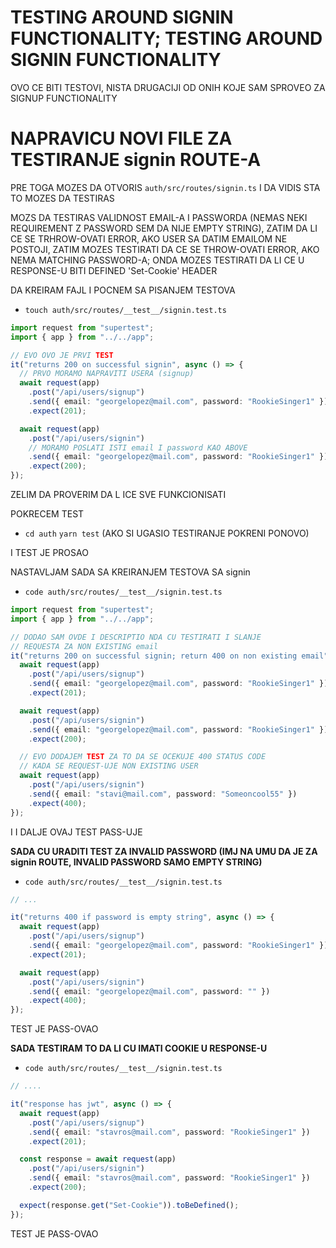 # TESTING AROUND SIGNIN FUNCTIONALITY; TESTING AROUND SIGNIN FUNCTIONALITY

OVO CE BITI TESTOVI, NISTA DRUGACIJI OD ONIH KOJE SAM SPROVEO ZA SIGNUP FUNCTIONALITY

# NAPRAVICU NOVI FILE ZA TESTIRANJE signin ROUTE-A

PRE TOGA MOZES DA OTVORIS `auth/src/routes/signin.ts` I DA VIDIS STA TO MOZES DA TESTIRAS

MOZS DA TESTIRAS VALIDNOST EMAIL-A I PASSWORDA (NEMAS NEKI REQUIREMENT Z PASSWORD SEM DA NIJE EMPTY STRING), ZATIM DA LI CE SE TRHROW-OVATI ERROR, AKO USER SA DATIM EMAILOM NE POSTOJI, ZATIM MOZES TESTIRATI DA CE SE THROW-OVATI ERROR, AKO NEMA MATCHING PASSWORD-A; ONDA MOZES TESTIRATI DA LI CE U RESPONSE-U BITI DEFINED 'Set-Cookie' HEADER

DA KREIRAM FAJL I POCNEM SA PISANJEM TESTOVA

- `touch auth/src/routes/__test__/signin.test.ts`

```ts
import request from "supertest";
import { app } from "../../app";

// EVO OVO JE PRVI TEST
it("returns 200 on successful signin", async () => {
  // PRVO MORAMO NAPRAVITI USERA (signup)
  await request(app)
    .post("/api/users/signup")
    .send({ email: "georgelopez@mail.com", password: "RookieSinger1" })
    .expect(201);

  await request(app)
    .post("/api/users/signin")
    // MORAMO POSLATI ISTI email I password KAO ABOVE
    .send({ email: "georgelopez@mail.com", password: "RookieSinger1" })
    .expect(200);
});

```

ZELIM DA PROVERIM DA L ICE SVE FUNKCIONISATI

POKRECEM TEST

- `cd auth` `yarn test` (AKO SI UGASIO TESTIRANJE POKRENI PONOVO)

I TEST JE PROSAO

NASTAVLJAM SADA SA KREIRANJEM TESTOVA SA signin

- `code auth/src/routes/__test__/signin.test.ts`

```ts
import request from "supertest";
import { app } from "../../app";

// DODAO SAM OVDE I DESCRIPTIO NDA CU TESTIRATI I SLANJE
// REQUESTA ZA NON EXISTING email
it("returns 200 on successful signin; return 400 on non existing email", async () => {
  await request(app)
    .post("/api/users/signup")
    .send({ email: "georgelopez@mail.com", password: "RookieSinger1" })
    .expect(201);

  await request(app)
    .post("/api/users/signin")
    .send({ email: "georgelopez@mail.com", password: "RookieSinger1" })
    .expect(200);

  // EVO DODAJEM TEST ZA TO DA SE OCEKUJE 400 STATUS CODE
  // KADA SE REQUEST-UJE NON EXISTING USER
  await request(app)
    .post("/api/users/signin")
    .send({ email: "stavi@mail.com", password: "Someoncool55" })
    .expect(400);
});

```

I I DALJE OVAJ TEST PASS-UJE

**SADA CU URADITI TEST ZA INVALID PASSWORD (IMJ NA UMU DA JE ZA signin ROUTE, INVALID PASSWORD SAMO EMPTY STRING)**

- `code auth/src/routes/__test__/signin.test.ts`

```ts
// ...

it("returns 400 if password is empty string", async () => {
  await request(app)
    .post("/api/users/signup")
    .send({ email: "georgelopez@mail.com", password: "RookieSinger1" })
    .expect(201);

  await request(app)
    .post("/api/users/signin")
    .send({ email: "georgelopez@mail.com", password: "" })
    .expect(400);
});


```

TEST JE PASS-OVAO

**SADA TESTIRAM TO DA LI CU IMATI COOKIE U RESPONSE-U**

- `code auth/src/routes/__test__/signin.test.ts`

```ts
// ....

it("response has jwt", async () => {
  await request(app)
    .post("/api/users/signup")
    .send({ email: "stavros@mail.com", password: "RookieSinger1" })
    .expect(201);

  const response = await request(app)
    .post("/api/users/signin")
    .send({ email: "stavros@mail.com", password: "RookieSinger1" })
    .expect(200);

  expect(response.get("Set-Cookie")).toBeDefined();
});

```

TEST JE PASS-OVAO
